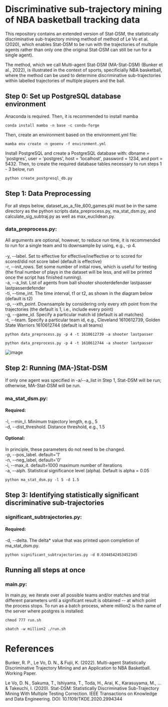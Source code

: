 # Discriminative sub-trajectory mining of NBA basketball tracking data
This repository contains an extended version of Stat-DSM, the statistically discriminative sub-trajectory mining method of method of Le Vo et al. (2020), which enables Stat-DSM to be run with the trajectories of multiple agents rather than only one (the original Stat-DSM can still be run for a single agent).

The method, which we call Multi-agent Stat-DSM (MA-Stat-DSM) (Bunker et al., 2022), is illustrated in the context of sports, specificially NBA basketball, where the method can be used to determine discriminative sub-trajectories within labelled trajectories of multiple players and the ball.

## Step 0: Set up PostgreSQL database environment

Anaconda is required. Then, it is recommended to install mamba
```
conda install mamba -n base -c conda-forge
```
Then, create an environment based on the environment.yml file:
```
mamba env create -n geoenv -f environment.yml
```
Install PostgreSQL and create a PostgreSQL database with: dbname = 'postgres', user = 'postgres', host = 'localhost', password = 1234, and port = 5432. Then, to create the required database tables necessary to run steps 1 - 3 below, run
```
python create_postgresql_db.py
```

## Step 1: Data Preprocessing

For all steps below, dataset_as_a_file_600_games.pkl must be in the same directory as the python scripts data_preprocess.py, ma_stat_dsm.py, and calculate_sig_subtraj.py as well as max_euclidean.py.

### data_preprocess.py:    
All arguments are optional, however, to reduce run time, it is recommended to run for a single team and to downsample by using, e.g., -p 4.\
\
  -y, --label. Set to effective for effective/ineffective or to scored for scored/did not score label (default is effective)\
  -r, --init_rows. Set some number of initial rows, which is useful for testing (the final number of plays in the dataset will be less, and will be printed once the script has finished running).\
  -a, --a_list. List of agents from ball shooter
                        shooterdefender lastpasser lastpasserdefender\
  -ti, --time_int. The time interval, t1 or t2, as shown in the diagram below (default is t2)\
  -p, --xth_point. Downsample by considering only every xth point from
                        the trajectories (the default is 1, i.e., include every
                        point)\
  -g, --game_id. Specify a particular match id (default is all matches)\
  -t, --team. Specify a particular team id, e.g., Cleveland 1610612739, Golden State Warriors 1610612744 (default is all teams)
```
python data_preprocess.py -p 4 -t 1610612739 -a shooter lastpasser
```
```
python data_preprocess.py -p 4 -t 1610612744 -a shooter lastpasser
```
![image](https://user-images.githubusercontent.com/29388472/173998123-ad0bade2-e42d-4261-89dd-40a4bc7834d3.png)

## Step 2: Running (MA-)Stat-DSM
If only one agent was specified in -a/--a_list in Step 1, Stat-DSM will be run; otherwise, MA-Stat-DSM will be run.
### ma_stat_dsm.py:  
#### Required:
-l, --min_l. Minimum trajectory length, e.g., 5\
-d, --dist_threshold. Distance threshold, e.g., 1.5

#### Optional:
In principle, these parameters do not need to be changed.\
-p, --pos_label. default='1'\
-n, --neg_label, default='0'\
-i, --max_it. default=1000 maximum number of iterations\
-a, --alph. Statistical significance level (alpha). Default is alpha = 0.05
```
python ma_stat_dsm.py -l 5 -d 1.5
```
## Step 3: Identifying statistically significant discriminative sub-trajectories
### significant_subtrajectories.py:  
#### Required:
-d, --delta. The delta* value that was printed upon completion of ma_stat_dsm.py.
```
python significant_subtrajectories.py -d 0.0344542453452345
```

## Running all steps at once
### main.py:  
In main.py, we iterate over all possible teams and/or matches and trial different parameters until a significant result is obtained -- at which point the process stops.
To run as a batch process, where million2 is the name of the server where postgres is installed:
```
chmod 777 run.sh
```
```
sbatch -w million2 ./run.sh
```
# References

Bunker, R. P., Le Vo, D. N., & Fujii, K. (2022). Multi-agent Statistically Discriminative Trajectory Mining and an Application to NBA Basketball. Working Paper.


Le Vo, D. N., Sakuma, T., Ishiyama, T., Toda, H., Arai, K., Karasuyama, M., ... & Takeuchi, I. (2020). Stat-DSM: Statistically Discriminative Sub-Trajectory Mining With Multiple Testing Correction. IEEE Transactions on Knowledge and Data Engineering. DOI: 10.1109/TKDE.2020.2994344
